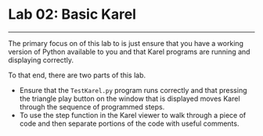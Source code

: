 # Lab 02: Basic Karel
---

The primary focus on of this lab to is just ensure that you have a working version of Python available to you and that Karel programs are running and displaying correctly.

To that end, there are two parts of this lab.
* Ensure that the `TestKarel.py` program runs correctly and that pressing the triangle play button on the window that is displayed moves Karel through the sequence of programmed steps.
* To use the step function in the Karel viewer to walk through a piece of code and then separate portions of the code with useful comments.

